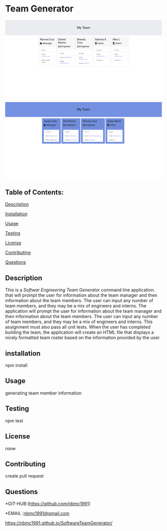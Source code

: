 # Team Generator


![](https://github.com/nbmc1991/SoftwareTeamGenerator/blob/main/Screenshot%202020-11-19%20121739.png)

[![Click on the image below to watch a demo on TEAM GENERATOR](https://github.com/nbmc1991/SoftwareTeamGenerator/blob/main/images/Screenshot%202020-11-21%20170907.png)](https://youtu.be/D1JLWYfvzro)

## Table of Contents:

[Description](#description)


[Installation](#installation)

[Usage](#usage)


[Testing](#testing)


[License](#license)


[Contributing](#contributing)


[Questions](#questions)


## Description

This is a *Softwar Engineering Team Generator* command line application. that will  prompt the user for information about the team manager and then information about the team members.
 The user can input any number of team members, and they may be a mix of engineers and interns.
The application will prompt the user for information about the team manager and then information about the team members. The user can input any number of team members, and they may be a mix of engineers and interns. This assignment must also pass all unit tests. When the user has completed building the team, the application will create an HTML file that displays a nicely formatted team roster based on the information provided by the user.

## installation

npm install

## Usage

generating team member information

## Testing

npm test

## License

none

## Contributing

create pull request

## Questions



*GIT-HUB:(https://github.com/nbmc1991)

*EMAIL :nbmc1991@gmail.com

https://nbmc1991.github.io/SoftwareTeamGenerator/
  


